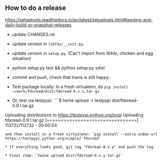 
How to do a release
-------------------

https://setuptools.readthedocs.io/en/latest/setuptools.html#tagging-and-daily-build-or-snapshot-releases

* update CHANGES.rst
* update version in `libfdx/__init.py`.
* update version in `setup.py`. (Can't import from libfdx, chicken and egg situation)

*  python setup.py test && python setup.py sdist`
* commit and push, check that travis is still happy.

* Test package locally: In a fresh virtualenv, do `pip install ~/work/fdxread/dist/fdxread-0.x.x.tar.gz`

* Or, test via testpypi: ```
$ twine upload -r testpypi dist/fdxread-0.9.1.tar.gz

Uploading distributions to https://testpypi.python.org/pypi
Uploading fdxread-0.9.1.tar.gz
[================================] 113732/113732 - 00:00:04
```
and then install in a fresh virtualenv: `pip install --extra-index-url https://testpypi.python.org/simple/ fdxread`

* If everything looks good, git tag "fdxread-0.x.y" and push the tag.

* Final step: `twine upload dist/fdxread-0.x.y.tar.gz`

